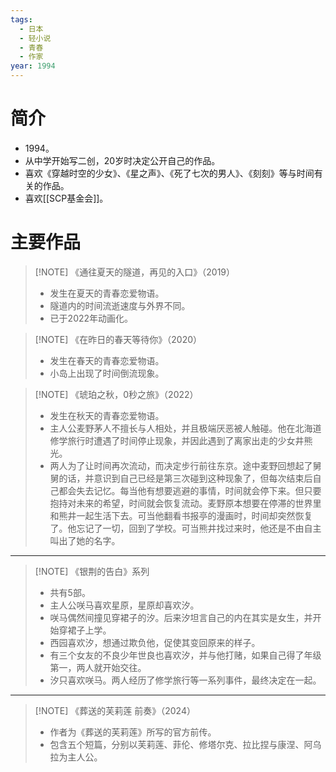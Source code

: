 ```yaml
---
tags:
  - 日本
  - 轻小说
  - 青春
  - 作家
year: 1994
---
```

# 简介

- 1994。
- 从中学开始写二创，20岁时决定公开自己的作品。
- 喜欢《穿越时空的少女》、《星之声》、《死了七次的男人》、《刻刻》等与时间有关的作品。
- 喜欢[[SCP基金会]]。
# 主要作品

> [!NOTE] 《通往夏天的隧道，再见的入口》（2019）
>- 发生在夏天的青春恋爱物语。
>- 隧道内的时间流逝速度与外界不同。
>- 已于2022年动画化。

> [!NOTE] 《在昨日的春天等待你》（2020）
>- 发生在春天的青春恋爱物语。
>- 小岛上出现了时间倒流现象。

> [!NOTE] 《琥珀之秋，0秒之旅》（2022）
>- 发生在秋天的青春恋爱物语。
>- 主人公麦野茅人不擅长与人相处，并且极端厌恶被人触碰。他在北海道修学旅行时遭遇了时间停止现象，并因此遇到了离家出走的少女井熊光。
>- 两人为了让时间再次流动，而决定步行前往东京。途中麦野回想起了舅舅的话，并意识到自己已经是第三次碰到这种现象了，但每次结束后自己都会失去记忆。每当他有想要逃避的事情，时间就会停下来。但只要抱持对未来的希望，时间就会恢复流动。麦野原本想要在停滞的世界里和熊井一起生活下去。可当他翻看书报亭的漫画时，时间却突然恢复了。他忘记了一切，回到了学校。可当熊井找过来时，他还是不由自主叫出了她的名字。

---

> [!NOTE] 《银荆的告白》系列
>- 共有5部。
>- 主人公咲马喜欢星原，星原却喜欢汐。
>- 咲马偶然间撞见穿裙子的汐。后来汐坦言自己的内在其实是女生，并开始穿裙子上学。
>- 西园喜欢汐，想通过欺负他，促使其变回原来的样子。
>- 有三个女友的不良少年世良也喜欢汐，并与他打赌，如果自己得了年级第一，两人就开始交往。
>- 汐只喜欢咲马。两人经历了修学旅行等一系列事件，最终决定在一起。

---

> [!NOTE] 《葬送的芙莉莲 前奏》（2024）
>- 作者为《葬送的芙莉莲》所写的官方前传。
>- 包含五个短篇，分别以芙莉莲、菲伦、修塔尔克、拉比捏与康涅、阿乌拉为主人公。

